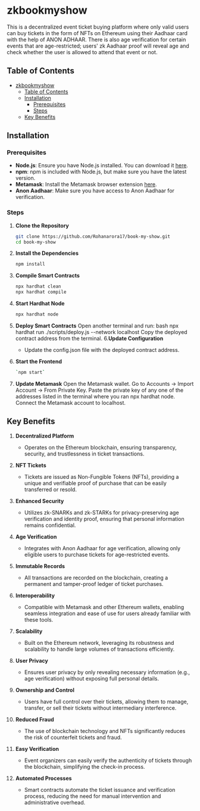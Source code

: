 
# zkbookmyshow

This is a decentralized event ticket buying platform where only valid users can buy tickets in the form of NFTs on Ethereum using their Aadhaar card with the help of ANON ADHAAR. There is also age verification for certain events that are age-restricted; users' zk Aadhaar proof will reveal age and check whether the user is allowed to attend that event or not.

## Table of Contents
- [zkbookmyshow](#zkbookmyshow)
  - [Table of Contents](#table-of-contents)
  - [Installation](#installation)
    - [Prerequisites](#prerequisites)
    - [Steps](#steps)
  - [Key Benefits](#key-benefits)


## Installation

### Prerequisites
- **Node.js**: Ensure you have Node.js installed. You can download it [here](https://nodejs.org/).
- **npm**: npm is included with Node.js, but make sure you have the latest version.
- **Metamask**: Install the Metamask browser extension [here](https://metamask.io/).
- **Anon Aadhaar**: Make sure you have access to Anon Aadhaar for verification.

### Steps

1. **Clone the Repository**
   ```bash
   git clone https://github.com/Rohanarora17/book-my-show.git
   cd book-my-show
2. **Install the Dependencies**
    ```bash
    npm install
3. **Compile Smart Contracts**
    ```bash
    npx hardhat clean
    npx hardhat compile
4. **Start Hardhat Node**
    ```bash
    npx hardhat node
5. **Deploy Smart Contracts**
    Open another terminal and run:
    bash
    npx hardhat run ./scripts/deploy.js --network localhost
    Copy the deployed contract address from the terminal.
6.**Update Configuration**
   - Update the config.json file with the deployed contract address.
  
1. **Start the Frontend**
    ```bash
    `npm start`

2. **Update Metamask**
Open the Metamask wallet.
Go to Accounts -> Import Account -> From Private Key.
Paste the private key of any one of the addresses listed in the terminal where you ran npx hardhat node.
Connect the Metamask account to localhost.

## Key Benefits

1. **Decentralized Platform**
   - Operates on the Ethereum blockchain, ensuring transparency, security, and trustlessness in ticket transactions.

2. **NFT Tickets**
   - Tickets are issued as Non-Fungible Tokens (NFTs), providing a unique and verifiable proof of purchase that can be easily transferred or resold.

3. **Enhanced Security**
   - Utilizes zk-SNARKs and zk-STARKs for privacy-preserving age verification and identity proof, ensuring that personal information remains confidential.

4. **Age Verification**
   - Integrates with Anon Aadhaar for age verification, allowing only eligible users to purchase tickets for age-restricted events.

5. **Immutable Records**
   - All transactions are recorded on the blockchain, creating a permanent and tamper-proof ledger of ticket purchases.

6. **Interoperability**
   - Compatible with Metamask and other Ethereum wallets, enabling seamless integration and ease of use for users already familiar with these tools.

7. **Scalability**
   - Built on the Ethereum network, leveraging its robustness and scalability to handle large volumes of transactions efficiently.

8. **User Privacy**
   - Ensures user privacy by only revealing necessary information (e.g., age verification) without exposing full personal details.

9. **Ownership and Control**
   - Users have full control over their tickets, allowing them to manage, transfer, or sell their tickets without intermediary interference.

10. **Reduced Fraud**
    - The use of blockchain technology and NFTs significantly reduces the risk of counterfeit tickets and fraud.

11. **Easy Verification**
    - Event organizers can easily verify the authenticity of tickets through the blockchain, simplifying the check-in process.

12. **Automated Processes**
    - Smart contracts automate the ticket issuance and verification process, reducing the need for manual intervention and administrative overhead.
